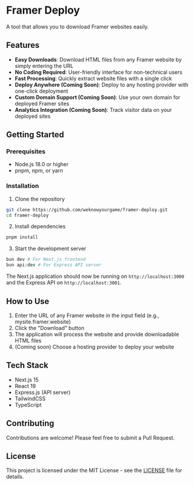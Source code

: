 # Framer Deploy

A tool that allows you to download Framer websites easily.

## Features

- **Easy Downloads**: Download HTML files from any Framer website by simply entering the URL
- **No Coding Required**: User-friendly interface for non-technical users
- **Fast Processing**: Quickly extract website files with a single click
- **Deploy Anywhere (Coming Soon)**: Deploy to any hosting provider with one-click deployment
- **Custom Domain Support (Coming Soon)**: Use your own domain for deployed Framer sites
- **Analytics Integration (Coming Soon)**: Track visitor data on your deployed sites

## Getting Started

### Prerequisites

- Node.js 18.0 or higher
- pnpm, npm, or yarn

### Installation

1. Clone the repository
```bash
git clone https://github.com/weknowyourgame/framer-deploy.git
cd framer-deploy
```

2. Install dependencies
```bash
pnpm install
```

3. Start the development server
```bash
bun dev # For Next.js frontend
bun api:dev # For Express API server
```

The Next.js application should now be running on `http://localhost:3000` and the Express API on `http://localhost:3001`.

## How to Use

1. Enter the URL of any Framer website in the input field (e.g., mysite.framer.website)
2. Click the "Download" button
3. The application will process the website and provide downloadable HTML files
4. (Coming soon) Choose a hosting provider to deploy your website

## Tech Stack

- Next.js 15
- React 19
- Express.js (API server)
- TailwindCSS
- TypeScript

## Contributing

Contributions are welcome! Please feel free to submit a Pull Request.

## License

This project is licensed under the MIT License - see the [LICENSE](LICENSE) file for details.